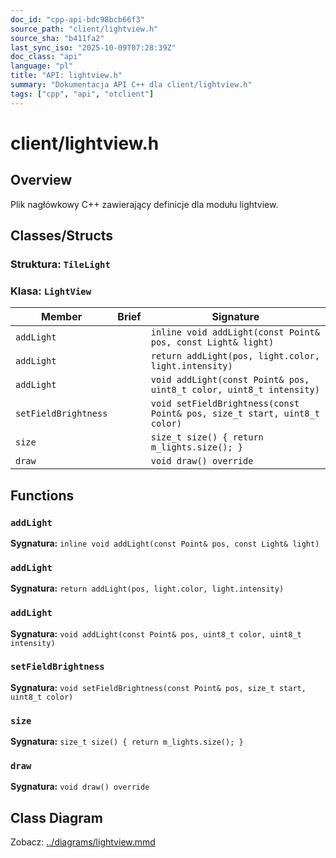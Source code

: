 ```yaml
---
doc_id: "cpp-api-bdc98bcb66f3"
source_path: "client/lightview.h"
source_sha: "b411fa2"
last_sync_iso: "2025-10-09T07:28:39Z"
doc_class: "api"
language: "pl"
title: "API: lightview.h"
summary: "Dokumentacja API C++ dla client/lightview.h"
tags: ["cpp", "api", "otclient"]
---
```


# client/lightview.h

## Overview

Plik nagłówkowy C++ zawierający definicje dla modułu lightview.

## Classes/Structs

### Struktura: `TileLight`

### Klasa: `LightView`

| Member | Brief | Signature |
|--------|-------|-----------|
| `addLight` |  | `inline void addLight(const Point& pos, const Light& light)` |
| `addLight` |  | `return addLight(pos, light.color, light.intensity)` |
| `addLight` |  | `void addLight(const Point& pos, uint8_t color, uint8_t intensity)` |
| `setFieldBrightness` |  | `void setFieldBrightness(const Point& pos, size_t start, uint8_t color)` |
| `size` |  | `size_t size() { return m_lights.size(); }` |
| `draw` |  | `void draw() override` |

## Functions

### `addLight`

**Sygnatura:** `inline void addLight(const Point& pos, const Light& light)`

### `addLight`

**Sygnatura:** `return addLight(pos, light.color, light.intensity)`

### `addLight`

**Sygnatura:** `void addLight(const Point& pos, uint8_t color, uint8_t intensity)`

### `setFieldBrightness`

**Sygnatura:** `void setFieldBrightness(const Point& pos, size_t start, uint8_t color)`

### `size`

**Sygnatura:** `size_t size() { return m_lights.size(); }`

### `draw`

**Sygnatura:** `void draw() override`

## Class Diagram

Zobacz: [../diagrams/lightview.mmd](../diagrams/lightview.mmd)
